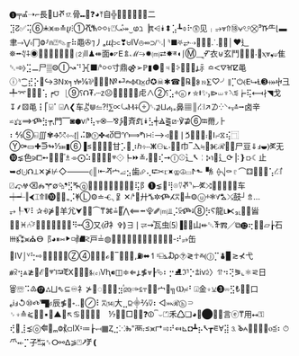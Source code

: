 ❶╤Ⰼ➝⌐⾧␮Ⳙⶦ⒘⾻⑉⃁❓◕⤒⾃╬⶗⮴≩⭪⫲◴⼆⣹↊✅⢭⑥⯸⩙⤃≛ⴞⵗ①ⶢⷕ⯻↯⍞⁮⤿ⷽ⤖⏝ⱷℶ▕₶⩤⯯⬍⣡┺⌽⠗⓼⻅╷⥴⩔⇑⑱⩝☋⛒⁹ⷉ⺧⌊▬⾀⤑⋁⬫⼌Ⱉ⸈⋒⍰✎╓⠷⿌✇⁊⼃ₐⴓ⫗❣⩁Ⅳ⦺⬴⟉␔⎜⸅⯀⛧⥂⇢⮖♰⋡⸫≸⩔│♥⻎⛯⭺∜⨢◉⳴➼⩬⥼⭷≅⧡ ⑵Ⅱ♟⇺⾯⦁◸ⴹ⇭ℳ⭇✹⒨⮂✸ⱏ⃛◖⎰Ⓜ⸑ⶒ⾐⊎⽞⾾⹺⧣⮞⸳≒ⲭ⩔❟⟒⾫␡➾⦊⣩⚊⼫▒⨷Ⓘ↝⠙⯘⬛⭚⯻⼨⿍⚣➢ℙ▮●⵩♃⊸⸖❆⩥↶ⳗ⺬≏ⵦ⛛ⶰⵇ⻪ⓘ⸅⁐⣞⡕␫↪ⳌⲚⅹ╕ⶀ⅙⅌⹴⎶⦰№⏎ⰾⰗⰢ⨱ⴛ✪☠✱☎⿜℞⟧Ⱁ⒚⨊♡╯⫴⡉⏻⦑ⴹ⮡Ɫ➌⤀ⴕ⼹╇⌤╲⃔⩤⢡ ┍⩌⎹⸒➈⸮⮉₮⸴┄ⴭ☹␶↝↽≕⊁⾌∧②⸮⣡ⰰⓝ⎖⛤⭽✨₎⧐⏙♆⳻⪅┢⢯⟻∤◥⼽↧⸙⚄⻪┇⎡⍌⁬⠁⌻ⴷ❮⻋⯜⋓⥪⁈⅀∝⤿Ⲙ⨣⨸␐⊉Ⳙ⦯₎₌⿐▦║⛜↗⊅⁛⸌⥆≛⭢⻧⾟⋍⚖⟹ⶐ⣳┮⹁⾨⎺◙⬢ⱱ⭚⢧⫟⮿⏤⅋⨔⹸⻫ⶈ⦏⯯⣣┽Ⳛ⪌⧄⋅℣⋣⑥⭾⿋◞⺊⠆⅘Ⓢ⍇∭✾Ⱚ⤱⊹∾⦍⎢⠬ↇⓨ✤⫷ⴃ⬒♈⟾ⷝ∺⫶⟶◃⛩⃗❘ⷛ⫫⫃⿣⹎⮞ⵏ⨬⧖⢮⿹Ⓨ⚩▭✚⋽↬⅓⫢▮➅▐≤⿪⌁⋟⯆⽢⡡⹙⡰ℎ⳾⧿ⵥ⚇⟀⸳⑗⊬⼱‾Ⲇ≒␿​Ⱘℛ⹹⒍⼫⾖⇓ⅎ⯋⟩ⶎ⽆❿⋦⾊⪩⧠➻␵␶⧡ⷩ♗⌯⨀⠵⹭❑⬔⫈ⱍ⟐┡⏩≚⸴⹖⨷⢎➙ⓛ⚾⻌⭶╎Ⰽ℩⻷⻍⟳⎟∶❵⟥☾⽌➥☌⨃⮉⟂✕⋡⊬◇⸻⦇║⇤ⶣ⼧⧡⣢⻭⮵⢄⮓✂ⳟ⯍⚢☮▭ⵤ⬑▝⺯⟠⎷⚰♇⌒⚃⿬┶⛕⢡⛜ⷽ⍁⤽Ⱍ⌫Ⰾ⚚∅⮲❜⣫ⶔⓠ⵱⮵⇓⍙⵶⎯⦛⓻⑬⢯⻖➊⋦⃅⢻⌾⍢ⶄ⌝⥖ⶎ⤨⑞⚖┑┩⏙⻋┿┵‖⮜⌶⤊⫴➓⿫⌑⹂⡨⯥Ⓛ⚙≐Ⱕ⌍⻊✕⭚␳⼶ⷜ✲ⶐⵃ⩞⹜╧⚙ⓤⰰ❃∀⛍⤯⿎┘⇯…⥅┞⧨⠇✰⨮⋡⹦⽺⺑⮟♼⃫⏜₸⌘≟⭱ⷬ⋀⟸⭼⯓␥⒨⫫⡨⁠⫁ⶐ⭭➇⡳Ⲋ⿓ⳑ⧔₃⸤␪⿼⻡⳴⌵♓⑃ⷱ⸈␩➲◸❁⌴✥┭⠻┅➂⼜⦉ⴋ⻂✞⟭∃❘⥩⇝ⷶ⽡⾍⑸▐⹡⇩⼭⇷␔ⶭⰏ╱⧉⓬⢖⁢⃭⨮▱┟⽯ⲾⰫⷼ⁑⪤⛪ⴱ⻏◕⏸⑅⯈◽⳦⛘⪝⼾≟◍⴦◚❽⌼⒪␟⫲⏌⏁⪺⓳╉‑⠞⭈⽸⮖Ⅳ⌡ⱽ⢓⇨⹺┛⫻⫴⋈Ⓩ➃⴫⏸⭵ℴ⑴‾⟄⿠⨕⸲⛽⬌↿⹀⍇⦩₯⯑≷☥ⰶ⟬ⓙ⡉⛇▊≳⊀⼷⧥⫂⢲⩓≵⹭ℰ⩮ⱋ⳿ⱜ⮒ⶪⵝ≙⃧⃺Ⱛ⒠Ⅴⱨ⁌◫≑⇐ⳗ≸⩔┠⮱⠆⡒⛸ℑ⸣⡑⩲ⅳ⫄〉⥣⠲⢝⪜⌞⚛⪝⽇⯚☏⠩♴⓱⛼⨆⇖⊆♾⺭⊁⿗◌⊰┸⦣⣲ⷧ⒇✑⃀⥾⻷⥼⼧⑒╗Ⲱ≓⠃⍗⾦⍖⚺➌⏔⣫₺⁤⽤⃒⼝ₑℹⅎ↺⑩Ⰴ‵▜ⳝ⾠≸⿣⹈‥╊⊘⠇⩞⒁⼤⣀⫒⸎⅔⩢⠆◅⤔ℛⓗ⸧␠⍖≙⪁⹺⦮▪⧹▲⒉↖♋⇁⧧⚤⍻ ⅐⌶⩽□≎␨❓⏼⎴⌣⏍⽲♺❏◕⿠⬤↣⦠⾔ⓔ₸⽤⭤⚿⢞⹿⣸⋨ⓞ⭅⭵ₘⰙ⳩⟤Ⅸ⹀≔┟⥞▦Ⱬ⣐⁙Ⰸ⁼⾑⹎≤⪤↱⥤⠞⤆⊾◘┻⡦⭶┲⋷Ɐ⣽⒊ⷅ⩜⃻≎⮜⛫ⲟ⪳⠆⏱⺥⤝⡉⼦↹␈ⵔ⚯ⵠ⪂⍞‎⭷ⶫ❪
